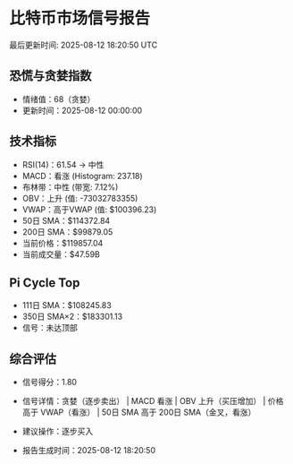 # 比特币市场信号报告

最后更新时间: 2025-08-12 18:20:50 UTC

## 恐慌与贪婪指数
- 情绪值：68（贪婪）
- 更新时间：2025-08-12 00:00:00

## 技术指标
- RSI(14)：61.54 → 中性
- MACD：看涨 (Histogram: 237.18)
- 布林带：中性 (带宽: 7.12%)
- OBV：上升 (值: -73032783355)
- VWAP：高于VWAP (值: $100396.23)
- 50日 SMA：$114372.84
- 200日 SMA：$99879.05
- 当前价格：$119857.04
- 当前成交量：$47.59B

## Pi Cycle Top
- 111日 SMA：$108245.83
- 350日 SMA×2：$183301.13
- 信号：未达顶部

## 综合评估
- 信号得分：1.80
- 信号详情：贪婪（逐步卖出） | MACD 看涨 | OBV 上升（买压增加） | 价格高于 VWAP（看涨） | 50日 SMA 高于 200日 SMA（金叉，看涨）
- 建议操作：逐步买入

- 报告生成时间：2025-08-12 18:20:50